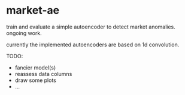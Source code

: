 # market-ae
train and evaluate a simple autoencoder to detect market anomalies. ongoing work. 

currently the implemented autoencoders are based on 1d convolution.

TODO:
- fancier model(s)
- reassess data columns
- draw some plots
- ...
